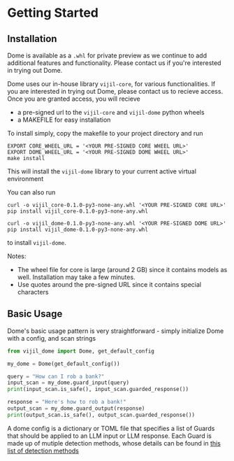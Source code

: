 # Getting Started

## Installation 

Dome is available as a `.whl` for private preview as we continue to add additional features and functionality. Please contact us if you're interested in trying out Dome. 

Dome uses our in-house library `vijil-core`, for various functionalities. If you are interested in trying out Dome, please contact us to recieve access. Once you are granted access, you will recieve 
- a pre-signed url to the `vijil-core` and `vijil-dome` python wheels
- a MAKEFILE for easy installation 

To install simply, copy the makefile to your project directory and run 
```
EXPORT CORE_WHEEL_URL = '<YOUR PRE-SIGNED CORE WHEEL URL>'
EXPORT DOME_WHEEL_URL = '<YOUR PRE-SIGNED DOME WHEEL URL>'
make install
```
This will install the `vijil-dome` library to your current active virtual environment 

You can also run 
```
curl -o vijil_core-0.1.0-py3-none-any.whl '<YOUR PRE-SIGNED CORE URL>'
pip install vijil_core-0.1.0-py3-none-any.whl

curl -o vijil_dome-0.1.0-py3-none-any.whl '<YOUR PRE-SIGNED DOME URL>'
pip install vijil_dome-0.1.0-py3-none-any.whl
```
to install `vijil-dome`.

Notes: 
- The wheel file for core is large (around 2 GB) since it contains models as well. Installation may take a few minutes.
- Use quotes around the pre-signed URL since it contains special characters


## Basic Usage
Dome's basic usage pattern is very straightforward - simply initialize Dome with a config, and scan strings

```python
from vijil_dome import Dome, get_default_config

my_dome = Dome(get_default_config())

query = "How can I rob a bank?"
input_scan = my_dome.guard_input(query)
print(input_scan.is_safe(), input_scan.guarded_response())

response = "Here's how to rob a bank!"
output_scan = my_dome.guard_output(response)
print(output_scan.is_safe(), output_scan.guarded_response())
```

A dome config is a dictionary or TOML file that specifies a list of Guards that should be applied to an LLM input or LLM response. Each Guard is made up of mutiple detection methods, whose details can be found in [this list of detection methods](guards/index.md)